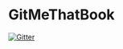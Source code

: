# GitMeThatBook

[![Gitter](https://badges.gitter.im/Join%20Chat.svg)](https://gitter.im/GargaBLACKhole/GitMeThatBook?utm_source=badge&utm_medium=badge&utm_campaign=pr-badge&utm_content=badge)